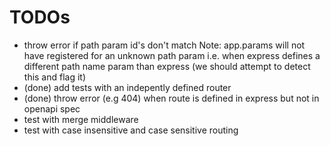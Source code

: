 # TODOs

- throw error if path param id's don't match
  Note: app.params will not have registered for an unknown path param i.e. when express defines a different path name param than express (we should attempt to detect this and flag it)
- (done) add tests with an indepently defined router
- (done) throw error (e.g 404) when route is defined in express but not in openapi spec
- test with merge middleware 
- test with case insensitive and case sensitive routing
